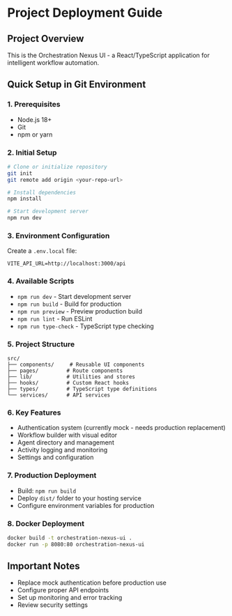 # Project Deployment Guide

## Project Overview
This is the Orchestration Nexus UI - a React/TypeScript application for intelligent workflow automation.

## Quick Setup in Git Environment

### 1. Prerequisites
- Node.js 18+ 
- Git
- npm or yarn

### 2. Initial Setup
```bash
# Clone or initialize repository
git init
git remote add origin <your-repo-url>

# Install dependencies
npm install

# Start development server
npm run dev
```

### 3. Environment Configuration
Create a `.env.local` file:
```
VITE_API_URL=http://localhost:3000/api
```

### 4. Available Scripts
- `npm run dev` - Start development server
- `npm run build` - Build for production
- `npm run preview` - Preview production build
- `npm run lint` - Run ESLint
- `npm run type-check` - TypeScript type checking

### 5. Project Structure
```
src/
├── components/     # Reusable UI components
├── pages/         # Route components
├── lib/           # Utilities and stores
├── hooks/         # Custom React hooks
├── types/         # TypeScript type definitions
└── services/      # API services
```

### 6. Key Features
- Authentication system (currently mock - needs production replacement)
- Workflow builder with visual editor
- Agent directory and management
- Activity logging and monitoring
- Settings and configuration

### 7. Production Deployment
- Build: `npm run build`
- Deploy `dist/` folder to your hosting service
- Configure environment variables for production

### 8. Docker Deployment
```bash
docker build -t orchestration-nexus-ui .
docker run -p 8080:80 orchestration-nexus-ui
```

## Important Notes
- Replace mock authentication before production use
- Configure proper API endpoints
- Set up monitoring and error tracking
- Review security settings